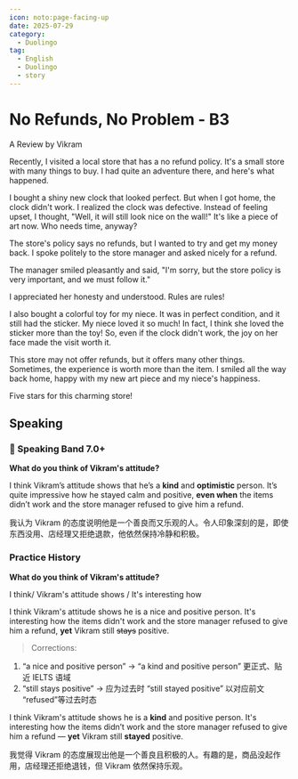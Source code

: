 ```yaml
---
icon: noto:page-facing-up
date: 2025-07-29
category:
  - Duolingo
tag:
  - English
  - Duolingo
  - story
---
```


# No Refunds, No Problem - B3

A Review by Vikram

Recently, I visited a local store that has a no refund policy. It's a small store with many things to buy. I had quite an adventure there, and here's what happened.

I bought a shiny new clock that looked perfect. But when I got home, the clock didn't work. I realized the clock was defective. Instead of feeling upset, I thought, "Well, it will still look nice on the wall!" It's like a piece of art now. Who needs time, anyway?

The store's policy says no refunds, but I wanted to try and get my money back. I spoke politely to the store manager and asked nicely for a refund.

The manager smiled pleasantly and said, "I'm sorry, but the store policy is very important, and we must follow it."

I appreciated her honesty and understood. Rules are rules!

I also bought a colorful toy for my niece. It was in perfect condition, and it still had the sticker. My niece loved it so much! In fact, I think she loved the sticker more than the toy! So, even if the clock didn't work, the joy on her face made the visit worth it.

This store may not offer refunds, but it offers many other things. Sometimes, the experience is worth more than the item. I smiled all the way back home, happy with my new art piece and my niece's happiness.

Five stars for this charming store!

## Speaking

### 🌟 Speaking Band 7.0+

**What do you think of Vikram's attitude?**

I think Vikram’s attitude shows that he’s a **kind** and **optimistic** person. It’s quite impressive how he stayed calm and positive, **even when** the items didn’t work and the store manager refused to give him a refund.

我认为 Vikram 的态度说明他是一个善良而又乐观的人。令人印象深刻的是，即使东西没用、店经理又拒绝退款，他依然保持冷静和积极。

### Practice History

**What do you think of Vikram's attitude?**

I think/ Vikram's attitude shows / It's interesting how

I think Vikram's attitude shows he is a nice and positive person. It's interesting how the items didn't work and the store manager refused to give him a refund, **yet** Vikram still ~~stays~~ positive.

> Corrections:

1. “a nice and positive person” → “a kind and positive person” 更正式、贴近 IELTS 语域
2. “still stays positive” → 应为过去时 “still stayed positive” 以对应前文 “refused”等过去时态

I think Vikram's attitude shows he is a **kind** and positive person. It's interesting how the items didn’t work and the store manager refused to give him a refund — **yet** Vikram still **stayed** positive.

我觉得 Vikram 的态度展现出他是一个善良且积极的人。有趣的是，商品没起作用，店经理还拒绝退钱，但 Vikram 依然保持乐观。

